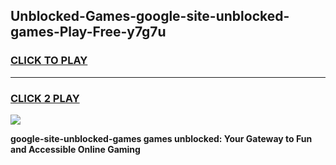 
## Unblocked-Games-google-site-unblocked-games-Play-Free-y7g7u
<h3>
<a href="https://premium76.site?title=google-site-unblocked-games&ref=23A">CLICK TO PLAY</a></h3>
<hr>

<h3>
<a href="https://premium76.site?title=google-site-unblocked-games&ref=23A">CLICK 2 PLAY</a>
  
</h3>

<a href="https://premium76.site?title=google-site-unblocked-games&ref=23A"><img src="https://clearcache.store/games.png"></a>


**google-site-unblocked-games games unblocked: Your Gateway to Fun and Accessible Online Gaming**
